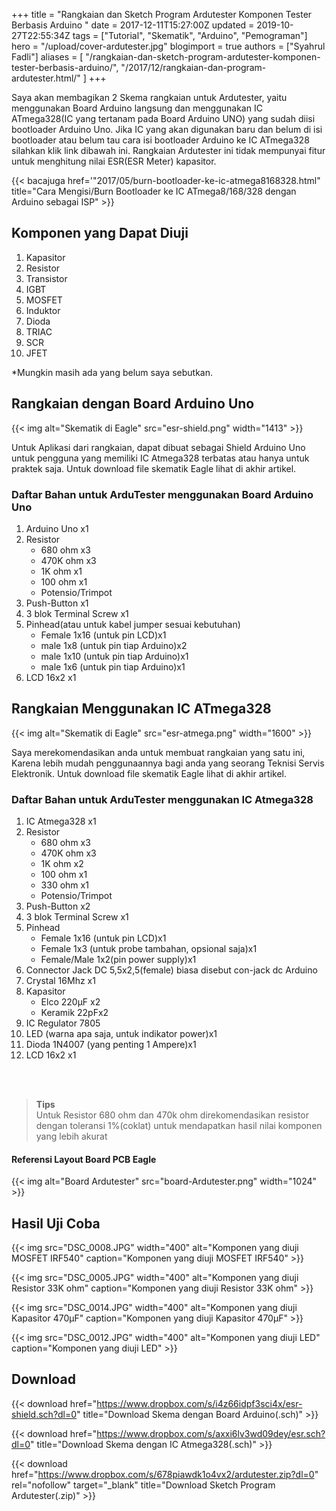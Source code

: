 +++
title = "Rangkaian dan Sketch Program Ardutester Komponen Tester Berbasis Arduino "
date = 2017-12-11T15:27:00Z
updated = 2019-10-27T22:55:34Z
tags = ["Tutorial", "Skematik", "Arduino", "Pemograman"]
hero = "/upload/cover-ardutester.jpg"
blogimport = true 
authors = ["Syahrul Fadli"]
aliases = [
    "/rangkaian-dan-sketch-program-ardutester-komponen-tester-berbasis-arduino/",
    "/2017/12/rangkaian-dan-program-ardutester.html/"
]
+++

Saya akan membagikan 2 Skema rangkaian untuk Ardutester, yaitu menggunakan Board Arduino langsung dan menggunakan IC ATmega328(IC yang tertanam pada Board Arduino UNO) yang sudah diisi bootloader Arduino Uno. Jika IC yang akan digunakan baru dan belum di isi bootloader atau belum tau cara isi bootloader Arduino ke IC ATmega328 silahkan klik link dibawah ini. Rangkaian Ardutester ini tidak mempunyai fitur untuk menghitung nilai ESR(ESR Meter) kapasitor. 

{{< bacajuga href='"2017/05/burn-bootloader-ke-ic-atmega8168328.html"  title="Cara Mengisi/Burn Bootloader ke IC ATmega8/168/328 dengan Arduino sebagai ISP" >}}

## Komponen yang Dapat Diuji

<ol><li>Kapasitor</li><li>Resistor</li><li>Transistor</li><li>IGBT</li><li>MOSFET</li><li>Induktor</li><li>Dioda</li><li>TRIAC</li><li>SCR</li><li>JFET</li></ol>

*Mungkin masih ada yang belum saya sebutkan. 

## Rangkaian dengan Board Arduino Uno

{{< img alt="Skematik di Eagle" src="esr-shield.png" width="1413" >}}

Untuk Aplikasi dari rangkaian, dapat dibuat sebagai Shield Arduino Uno untuk pengguna yang memiliki IC Atmega328 terbatas atau hanya untuk praktek saja. Untuk download file skematik Eagle lihat di akhir artikel. 

### Daftar Bahan untuk ArduTester menggunakan Board Arduino Uno

<ol><li>Arduino Uno x1</li><li>Resistor<ul><li>680 ohm x3</li><li>470K ohm x3</li><li>1K ohm x1</li><li>100 ohm  x1</li><li>Potensio/Trimpot</li></ul></li><li>Push-Button x1</li><li>3 blok Terminal Screw x1</li><li>Pinhead(atau untuk kabel jumper sesuai kebutuhan)<ul><li>Female 1x16 (untuk pin LCD)x1</li><li>male 1x8 (untuk pin tiap Arduino)x2</li><li>male 1x10 (untuk pin tiap Arduino)x1</li><li>male 1x6 (untuk pin tiap Arduino)x1</li></ul></li><li>LCD 16x2 x1</li></ol>

## Rangkaian Menggunakan IC ATmega328

{{< img alt="Skematik di Eagle" src="esr-atmega.png" width="1600" >}}

Saya merekomendasikan anda untuk membuat rangkaian yang satu ini, Karena lebih mudah penggunaannya bagi anda yang seorang Teknisi Servis Elektronik. Untuk download file skematik Eagle lihat di akhir artikel. 

### Daftar Bahan untuk ArduTester menggunakan IC Atmega328
<ol><li>IC Atmega328 x1</li><li>Resistor<ul><li>680 ohm x3</li><li>470K ohm x3</li><li>1K ohm x2</li><li>100 ohm  x1</li><li>330 ohm x1</li><li>Potensio/Trimpot</li></ul></li><li>Push-Button x2</li><li>3 blok Terminal Screw x1</li><li>Pinhead<ul><li>Female 1x16 (untuk pin LCD)x1</li><li>Female 1x3 (untuk probe tambahan, opsional saja)x1</li><li>Female/Male 1x2(pin power supply)x1</li></ul></li><li>Connector Jack DC 5,5x2,5(female) biasa disebut con-jack dc Arduino</li><li>Crystal 16Mhz x1</li><li>Kapasitor<ul><li>Elco 220μF x2</li><li>Keramik 22pFx2</li></ul></li><li>IC Regulator 7805</li><li>LED (warna apa saja, untuk indikator power)x1</li><li>Dioda 1N4007 (yang penting 1 Ampere)x1</li><li>LCD 16x2 x1</li></ol><br /><br />

<blockquote><b>Tips</b><br />Untuk Resistor 680 ohm dan 470k ohm direkomendasikan resistor dengan toleransi 1%(coklat) untuk mendapatkan hasil nilai komponen yang lebih akurat</blockquote>

<h4>Referensi Layout Board PCB Eagle</h4>{{< img alt="Board Ardutester" src="board-Ardutester.png" width="1024" >}}

## Hasil Uji Coba

{{< img src="DSC_0008.JPG" width="400" alt="Komponen yang diuji MOSFET IRF540" caption="Komponen yang diuji MOSFET IRF540" >}}

{{< img src="DSC_0005.JPG" width="400" alt="Komponen yang diuji Resistor 33K ohm" caption="Komponen yang diuji Resistor 33K ohm" >}}

{{< img src="DSC_0014.JPG" width="400" alt="Komponen yang diuji Kapasitor 470μF" caption="Komponen yang diuji Kapasitor 470μF" >}}

{{< img src="DSC_0012.JPG" width="400" alt="Komponen yang diuji LED" caption="Komponen yang diuji LED" >}}

## Download
{{< download href="https://www.dropbox.com/s/i4z66idpf3sci4x/esr-shield.sch?dl=0" title="Download Skema dengan Board Arduino(.sch)" >}}

{{< download href="https://www.dropbox.com/s/axxi6lv3wd09dey/esr.sch?dl=0" title="Download Skema dengan IC Atmega328(.sch)" >}}

{{< download href="https://www.dropbox.com/s/678piawdk1o4vx2/ardutester.zip?dl=0" rel="nofollow" target="_blank" title="Download Sketch Program Ardutester(.zip)" >}}
